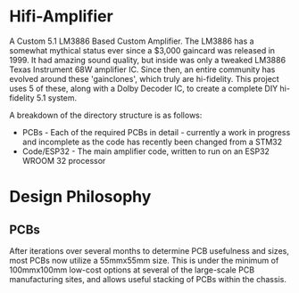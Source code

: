 # Hifi-Amplifier
A Custom 5.1 LM3886 Based Custom Amplifier.  The LM3886 has a somewhat mythical status ever since a $3,000 gaincard was released in 1999.  It had amazing sound quality, but inside was only a tweaked LM3886 Texas Instrument 68W amplifier IC.  Since then, an entire community has evolved around these 'gainclones', which truly are hi-fidelity.  This project uses 5 of these, along with a Dolby Decoder IC, to create a complete DIY hi-fidelity 5.1 system.

A breakdown of the directory structure is as follows:

* PCBs - Each of the required PCBs in detail - currently a work in progress and incomplete as the code has recently been changed from a STM32
* Code/ESP32 - The main amplifier code, written to run on an ESP32 WROOM 32 processor

# Design Philosophy

## PCBs

After iterations over several months to determine PCB usefulness and sizes, most PCBs now utilize a 55mmx55mm size.  This is under the minimum of 100mmx100mm low-cost options 
at several of the large-scale PCB manufacturing sites, and allows useful stacking of PCBs within the chassis.
